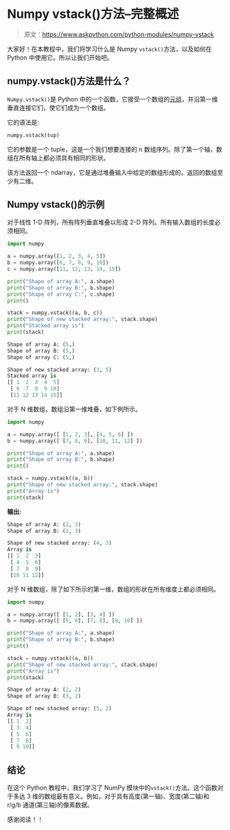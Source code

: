 # Numpy vstack()方法–完整概述

> 原文：<https://www.askpython.com/python-modules/numpy-vstack>

大家好！在本教程中，我们将学习什么是 Numpy `vstack()`方法，以及如何在 Python 中使用它。所以让我们开始吧。

## numpy.vstack()方法是什么？

`Numpy.vstack()`是 Python 中的一个函数，它接受一个数组的[元组](https://www.askpython.com/python/tuple/python-tuple)，并沿第一维垂直连接它们，使它们成为一个数组。

它的语法是:

```py
numpy.vstack(tup)

```

它的参数是一个 tuple，这是一个我们想要连接的 n 数组序列。除了第一个轴，数组在所有轴上都必须具有相同的形状。

该方法返回一个 ndarray，它是通过堆叠输入中给定的数组形成的。返回的数组至少有二维。

## Numpy vstack()的示例

对于线性 1-D 阵列，所有阵列垂直堆叠以形成 2-D 阵列。所有输入数组的长度必须相同。

```py
import numpy

a = numpy.array([1, 2, 3, 4, 5])
b = numpy.array([6, 7, 8, 9, 10])
c = numpy.array([11, 12, 13, 14, 15])

print("Shape of array A:", a.shape)
print("Shape of array B:", b.shape)
print("Shape of array C:", c.shape)
print()

stack = numpy.vstack((a, b, c))
print("Shape of new stacked array:", stack.shape)
print("Stacked array is")
print(stack)

```

```py
Shape of array A: (5,)
Shape of array B: (5,)
Shape of array C: (5,)

Shape of new stacked array: (3, 5)
Stacked array is
[[ 1  2  3  4  5]
 [ 6  7  8  9 10]
 [11 12 13 14 15]]

```

对于 N 维数组，数组沿第一维堆叠，如下例所示。

```py
import numpy

a = numpy.array([ [1, 2, 3], [4, 5, 6] ])
b = numpy.array([ [7, 8, 9], [10, 11, 12] ])

print("Shape of array A:", a.shape)
print("Shape of array B:", b.shape)
print()

stack = numpy.vstack((a, b))
print("Shape of new stacked array:", stack.shape)
print("Array is")
print(stack)

```

**输出:**

```py
Shape of array A: (2, 3)
Shape of array B: (2, 3)

Shape of new stacked array: (4, 3)
Array is
[[ 1  2  3]
 [ 4  5  6]
 [ 7  8  9]
 [10 11 12]]

```

对于 N 维数组，除了如下所示的第一维，数组的形状在所有维度上都必须相同。

```py
import numpy

a = numpy.array([ [1, 2], [3, 4] ])
b = numpy.array([ [5, 6], [7, 8], [9, 10] ])

print("Shape of array A:", a.shape)
print("Shape of array B:", b.shape)
print()

stack = numpy.vstack((a, b))
print("Shape of new stacked array:", stack.shape)
print("Array is")
print(stack)

```

```py
Shape of array A: (2, 2)
Shape of array B: (3, 2)

Shape of new stacked array: (5, 2)
Array is
[[ 1  2]
 [ 3  4]
 [ 5  6]
 [ 7  8]
 [ 9 10]]

```

## 结论

在这个 Python 教程中，我们学习了 NumPy 模块中的`vstack()`方法。这个函数对于多达 3 维的数组最有意义。例如，对于具有高度(第一轴)、宽度(第二轴)和 r/g/b 通道(第三轴)的像素数据。

感谢阅读！！